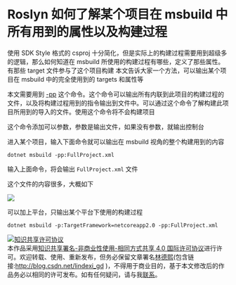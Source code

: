 
# Roslyn 如何了解某个项目在 msbuild 中所有用到的属性以及构建过程

使用 SDK Style 格式的 csproj 十分简化，但是实际上的构建过程需要用到超级多的逻辑，那么如何知道在 msbuild 所使用的构建过程有哪些，定义了那些属性。有那些 target 文件参与了这个项目构建
本文告诉大家一个方法，可以输出某个项目在 msbuild 中的完全使用到的 targets 和属性等

<!--more-->


<!-- CreateTime:6/18/2020 8:05:09 PM -->



<!-- 标签：Roslyn,MSBuild,编译器 -->

本文需要用到 [-pp](https://docs.microsoft.com/en-us/visualstudio/msbuild/msbuild-command-line-reference#preprocess) 这个命令。这个命令可以输出所有内联到此项目的构建过程的文件，以及将构建过程用到的指令输出到文件中。可以通过这个命令了解构建此项目所用到的导入的文件。使用这个命令将不会构建项目

这个命令添加可以参数，参数是输出文件，如果没有参数，就输出控制台

进入某个项目，输入下面命令就可以输出在 msbuild 视角的整个构建用到的内容

```
dotnet msbuild -pp:FullProject.xml
```

输入上面命令，将会输出 `FullProject.xml` 文件

这个文件的内容很多，大概如下

<!-- ![](image/Roslyn 如何了解某个项目在 msbuild 中所有用到的属性以及构建过程/Roslyn 如何了解某个项目在 msbuild 中所有用到的属性以及构建过程0.png) -->

![](http://image.acmx.xyz/lindexi%2F2020618205568088.jpg)

可以加上平台，只输出某个平台下使用的构建过程

```
dotnet msbuild -p:TargetFramework=netcoreapp2.0 -pp:FullProject.xml
```





<a rel="license" href="http://creativecommons.org/licenses/by-nc-sa/4.0/"><img alt="知识共享许可协议" style="border-width:0" src="https://licensebuttons.net/l/by-nc-sa/4.0/88x31.png" /></a><br />本作品采用<a rel="license" href="http://creativecommons.org/licenses/by-nc-sa/4.0/">知识共享署名-非商业性使用-相同方式共享 4.0 国际许可协议</a>进行许可。欢迎转载、使用、重新发布，但务必保留文章署名[林德熙](http://blog.csdn.net/lindexi_gd)(包含链接:http://blog.csdn.net/lindexi_gd )，不得用于商业目的，基于本文修改后的作品务必以相同的许可发布。如有任何疑问，请与我[联系](mailto:lindexi_gd@163.com)。